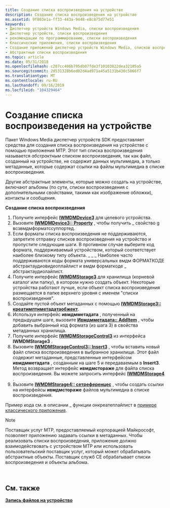 ```yaml
---
title: Создание списка воспроизведения на устройстве
description: Создание списка воспроизведения на устройстве
ms.assetid: 9f803e1a-ff33-443a-9448-e8c875d77e51
keywords:
- Диспетчер устройств Windows Media, списки воспроизведения
- Диспетчер устройств, списки воспроизведения
- рекомендации по программированию, списки воспроизведения
- Классические приложения, списки воспроизведения
- Создание приложений диспетчер устройств Windows Media, списков воспроизведения
- Абстрактные списки воспроизведения
ms.topic: article
ms.date: 05/31/2018
ms.openlocfilehash: c287cc406b795db07fde3f10103822dea32185a5
ms.sourcegitcommit: 2d531328b6ed82d4ad971a45a5131b430c5866f7
ms.translationtype: MT
ms.contentlocale: ru-RU
ms.lasthandoff: 09/16/2019
ms.locfileid: "104329464"
---
```

# <a name="creating-a-playlist-on-the-device"></a>Создание списка воспроизведения на устройстве

Пакет Windows Media диспетчер устройств SDK предоставляет средства для создания списка воспроизведения на устройстве с помощью приложения MTP. Этот тип списка воспроизведения называется *абстрактным* списком воспроизведения, так как файл, созданный на устройстве, не содержит данных мультимедиа, а только метаданные, которые содержат ссылки на файлы мультимедиа в списке воспроизведения.

Другие абстрактные элементы, которые можно создать на устройстве, включают альбомы (по сути, списки воспроизведения с дополнительными свойствами, такими как изображение обложки), контакты и сообщения.

**Создание списка воспроизведения**

1.  Получите интерфейс [**IWMDMDevice3**](/windows/desktop/api/mswmdm/nn-mswmdm-iwmdmdevice3) для целевого устройства.
2.  Вызовите [**IWMDMDevice3:: Property**](/windows/desktop/api/mswmdm/nf-mswmdm-iwmdmdevice3-getproperty) , чтобы получить \_ свойство g всзвмдмформатссуппортед.
3.  Если форматы списка воспроизведения не поддерживаются, запретите отправку списков воспроизведения на устройство и пропустите следующие шаги. В противном случае выберите код формата, поддерживаемый устройством, который соответствует наиболее близкому типу объекта. \_ \_ \_ Наиболее часто поддерживаются коды формата универсальных вмдм ФОРМАТКОДЕ абстрактаудиовидеоплайлист и вмдм форматкоде \_ абстрактаудиолайлист.
4.  Получите интерфейс [**IWMDMStorage3**](/windows/desktop/api/mswmdm/nn-mswmdm-iwmdmstorage3) для хранилища (корневой каталог или папку), в котором нужно создать объект. Некоторые устройства работают лучше, если объект списка воспроизведения размещается в папке верхнего уровня с именем "списки воспроизведения".
5.  Создайте пустой объект метаданных с помощью [**IWMDMStorage3:: креатимптиметадатаобжект**](/windows/desktop/api/mswmdm/nf-mswmdm-iwmdmstorage3-createemptymetadataobject).
6.  Используя интерфейс **ивмдмметадата** , полученный на предыдущем шаге, вызовите [**Ивмдмметадата:: AddItem**](/windows/desktop/api/mswmdm/nf-mswmdm-iwmdmmetadata-additem) , чтобы добавить выбранный код формата (из шага 3) в свойства метаданных хранилища.
7.  Получите интерфейс [**IWMDMStorageControl3**](/windows/desktop/api/mswmdm/nn-mswmdm-iwmdmstoragecontrol3) из интерфейса **IWMDMStorage3** .
8.  Вызовите [**IWMDMStorageControl3:: Insert3**](/windows/desktop/api/mswmdm/nf-mswmdm-iwmdmstoragecontrol3-insert3) , чтобы вставить новый файл списка воспроизведения в выбранное хранилище. Этот файл содержит метаданные, представленные интерфейсом **ивмдмметадата** , созданным на шаге 5 и передаваемым в **Insert3**. Метод возвращает интерфейс **ивмдмстораже** для файла списка воспроизведения. Вы можете запросить интерфейс [**IWMDMStorage4**](/windows/desktop/api/mswmdm/nn-mswmdm-iwmdmstorage4) .
9.  Вызовите [**IWMDMStorage4:: сетреференцес**](/windows/desktop/api/mswmdm/nf-mswmdm-iwmdmstorage4-setreferences) , чтобы создать ссылки на интерфейсы **ивмдмстораже** файлов мультимедиа в списке воспроизведения.

Пример кода см. в описании \_ функции онкреатеплайлист в [примере классического приложения](sample-desktop-application.md).

> [!Note]  
> Поставщик услуг MTP, предоставляемый корпорацией Майкрософт, позволяет приложению задавать ссылки в метаданных. Чтобы реализовать списки воспроизведения, приложение должно взаимодействовать с устройством MTP или использовать пользовательский поставщик услуг, который может обрабатывать абстрактные объекты. Поставщик служб CE обрабатывает списки воспроизведения и объекты альбома.

 

## <a name="related-topics"></a>См. также

<dl> <dt>

[**Запись файлов на устройство**](writing-files-to-the-device.md)
</dt> </dl>

 

 




